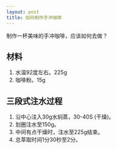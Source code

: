 ```yaml
---
layout: post
title: 如何制作手冲咖啡
---
```


制作一杯美味的手冲咖啡，应该如何去做？

## 材料
1. 水温92度左右。225g
2. 咖啡粉。15g

## 三段式注水过程

1. 沿中心注入30g水焖蒸，30-40S (干燥)。
2. 划圈注水至150g。
3. 中间有点干燥时，注水至225g结束。
4. 总萃取时间1分30秒至2分。

